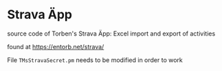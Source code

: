 # Strava Äpp

source code of Torben's Strava Äpp: Excel import and export of activities

found at <https://entorb.net/strava/>

File `TMsStravaSecret.pm` needs to be modified in order to work
